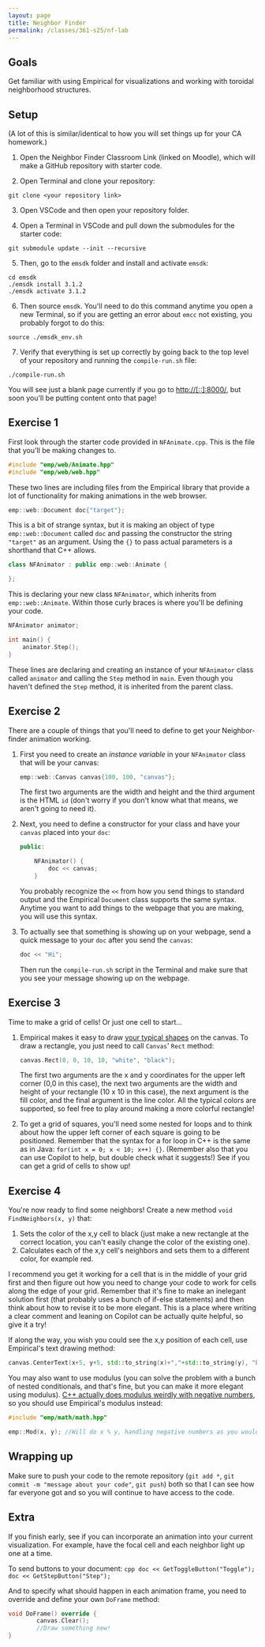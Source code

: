 ```yaml
---
layout: page
title: Neighbor Finder
permalink: /classes/361-s25/nf-lab
---
```


## Goals
Get familiar with using Empirical for visualizations and working with toroidal neighborhood structures.

## Setup
(A lot of this is similar/identical to how you will set things up for your CA homework.)

1. Open the Neighbor Finder Classroom Link (linked on Moodle), which will make a GitHub repository with starter code.

2. Open Terminal and clone your repository:
```
git clone <your repository link>
```

3. Open VSCode and then open your repository folder. 

4. Open a Terminal in VSCode and pull down the submodules for the starter code:
```
git submodule update --init --recursive
```

5. Then, go to the `emsdk` folder and install and activate `emsdk`:
```
cd emsdk
./emsdk install 3.1.2
./emsdk activate 3.1.2
```

6. Then source `emsdk`. You'll need to do this command anytime you open a new Terminal, so if you are getting an error about `emcc` not existing, you probably forgot to do this:
```
source ./emsdk_env.sh
```

7. Verify that everything is set up correctly by going back to the top level of your repository and running the `compile-run.sh` file:
```
./compile-run.sh
```

You will see just a blank page currently if you go to [http://[::]:8000/](http://[::]:8000/), but soon you'll be putting content onto that page!

## Exercise 1

First look through the starter code provided in `NFAnimate.cpp`.
This is the file that you'll be making changes to.

```cpp
#include "emp/web/Animate.hpp"
#include "emp/web/web.hpp"
```

These two lines are including files from the Empirical library that provide a lot of functionality for making animations in the web browser.

```cpp
emp::web::Document doc{"target"};
```

This is a bit of strange syntax, but it is making an object of type `emp::web::Document` called `doc` and passing the constructor the string `"target"` as an argument.
Using the `{}` to pass actual parameters is a shorthand that C++ allows.

```cpp
class NFAnimator : public emp::web::Animate {

};
```

This is declaring your new class `NFAnimator`, which inherits from `emp::web::Animate`.
Within those curly braces is where you'll be defining your code.

```cpp
NFAnimator animator;

int main() {
    animator.Step();
}
```

These lines are declaring and creating an instance of your `NFAnimator` class called `animator` and calling the `Step` method in `main`.
Even though you haven't defined the `Step` method, it is inherited from the parent class.

## Exercise 2

There are a couple of things that you'll need to define to get your Neighbor-finder animation working. 

1. First you need to create an *instance variable* in your `NFAnimator` class that will be your canvas:
    ```cpp
    emp::web::Canvas canvas{100, 100, "canvas"};
    ```

    The first two arguments are the width and height and the third argument is the HTML `id` (don't worry if you don't know what that means, we aren't going to need it).

2. Next, you need to define a constructor for your class and have your `canvas` placed into your `doc`:

    ```cpp
    public: 

        NFAnimator() {
            doc << canvas;
        }
    ```

    You probably recognize the `<<` from how you send things to standard output and the Empirical `Document` class supports the same syntax. Anytime you want to add things to the webpage that you are making, you will use this syntax.

3. To actually see that something is showing up on your webpage, send a quick message to your `doc` after you send the `canvas`:
    ```cpp
    doc << "Hi";
    ```

    Then run the `compile-run.sh` script in the Terminal and make sure that you see your message showing up on the webpage.

## Exercise 3

Time to make a grid of cells! Or just one cell to start...

1. Empirical makes it easy to draw [your typical shapes](https://empirical.readthedocs.io/en/latest/api/classemp_1_1web_1_1Canvas.html#exhale-class-classemp-1-1web-1-1canvas) on the canvas.
To draw a rectangle, you just need to call `Canvas`' `Rect` method:
    ```cpp
    canvas.Rect(0, 0, 10, 10, "white", "black");
    ```

    The first two arguments are the x and y coordinates for the upper left corner (0,0 in this case), the next two arguments are the width and height of your rectangle (10 x 10 in this case), the next argument is the fill color, and the final argument is the line color. 
    All the typical colors are supported, so feel free to play around making a more colorful rectangle!

2. To get a grid of squares, you'll need some nested for loops and to think about how the upper left corner of each square is going to be positioned. 
Remember that the syntax for a for loop in C++ is the same as in Java: `for(int x = 0; x < 10; x++) {}`. (Remember also that you can use Copilot to help, but double check what it suggests!)
See if you can get a grid of cells to show up!

## Exercise 4
You're now ready to find some neighbors!
Create a new method `void FindNeighbors(x, y)` that:
1. Sets the color of the x,y cell to black (just make a new rectangle at the correct location, you can't easily change the color of the existing one).
2. Calculates each of the x,y cell's neighbors and sets them to a different color, for example red.

I recommend you get it working for a cell that is in the middle of your grid first and then figure out how you need to change your code to work for cells along the edge of your grid.
Remember that it's fine to make an inelegant solution first (that probably uses a bunch of if-else statements) and then think about how to revise it to be more elegant.
This is a place where writing a clear comment and leaning on Copilot can be actually quite helpful, so give it a try!

If along the way, you wish you could see the x,y position of each cell, use Empirical's text drawing method:
```cpp
canvas.CenterText(x+5, y+5, std::to_string(x)+","+std::to_string(y), "black", "black");
```

You may also want to use modulus (you can solve the problem with a bunch of nested conditionals, and that's fine, but you can make it more elegant using modulus). [C++ actually does modulus weirdly with negative numbers](https://www.geeksforgeeks.org/modulus-on-negative-numbers/), so you should use Empirical's modulus instead:
```cpp
#include "emp/math/math.hpp"

emp::Mod(x, y); //Will do x % y, handling negative numbers as you would expect
```

## Wrapping up
Make sure to push your code to the remote repository (`git add *`, `git commit -m "message about your code"`, `git push`) both so that I can see how far everyone got and so you will continue to have access to the code.

## Extra
If you finish early, see if you can incorporate an animation into your current visualization. For example, have the focal cell and each neighbor light up one at a time.

To send buttons to your document:
    ```cpp
    doc << GetToggleButton("Toggle");
    doc << GetStepButton("Step");
    ```

And to specify what should happen in each animation frame, you need to override and define your own `DoFrame` method:

```cpp
void DoFrame() override {
        canvas.Clear();
        //Draw something new!
}
```
